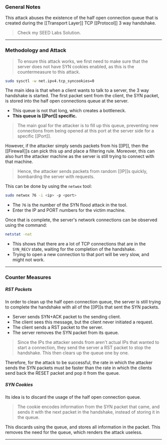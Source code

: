 
### General Notes

This attack abuses the existence of the half open connection queue that is created during the [[Transport Layer]] TCP [[Protocol]] 3 way handshake.

> Check my SEED Labs Solution.

---
### Methodology and Attack

> To ensure this attack works, we first need to make sure that the server does not have SYN cookies enabled, as this is the countermeasure to this attack.
```bash
sudo sysctl -w net.ipv4.tcp_syncookies=0
```

The main idea is that when a client wants to talk to a server, the 3 way handshake is started. The first packet sent from the client, the SYN packet, is stored into the half open connections queue at the server.
* This queue is not that long, which creates a bottleneck.
* **This queue is [[Port]] specific.**

> The main goal for the attacker is to fill up this queue, preventing new connections from being opened at this port at the server side for a specific [[Port]].

However, if the attacker simply sends packets from his [[IP]], then the [[Firewall]]s can pick this up and place a filtering rule. Moreover, this can also hurt the attacker machine as the server is still trying to connect with that machine.

> Hence, the attacker sends packets from random [[IP]]s quickly, bombarding the server with requests.

This can be done by using the `netwox` tool:
```bash
sudo netwox 76 -i <ip> -p <port>
```
- The `76` is the number of the SYN flood attack in the tool.
- Enter the IP and PORT numbers for the victim machine.

Once that is complete, the server's network connections can be observed using the command:
```bash
netstat -nat
```
* This shows that there are a lot of TCP connections that are in the `SYN_RECV` state, waiting for the completion of the handshake.
* Trying to open a new connection to that port will be very slow, and might not work.

---
### Counter Measures

##### RST Packets

In order to clean up the half open connection queue, the server is still trying to complete the handshake with all of the [[IP]]s that sent the SYN packets.
* Server sends SYN+ACK packet to the sending client.
* The client sees this message, but the client never initiated a request.
* The client sends a RST packet to the server.
* The server removes the SYN packet from its queue.

> Since the IPs the attacker sends from aren't actual IPs that wanted to start a connection, they send the server a RST packet to stop the handshake. This then clears up the queue one by one.

Therefore, for the attack to be successful, the rate in which the attacker sends the SYN packets must be faster than the rate in which the clients send back the RESET packet and pop it from the queue.

##### SYN Cookies

Its idea is to discard the usage of the half open connection queue.

> The cookie encodes information from the SYN packet that came, and sends it with the next packet in the handshake, instead of storing it in the queue.

This discards using the queue, and stores all information in the packet. This removes the need for the queue, which renders the attack useless.

---

